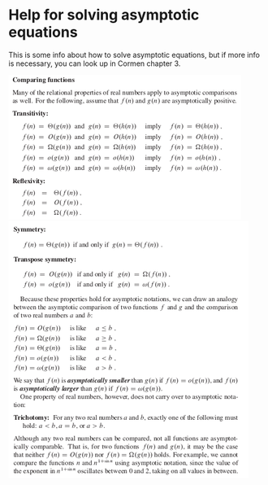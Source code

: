 # Help for solving asymptotic equations

This is some info about how to solve asymptotic equations, but if more info is necessary, you can look up in Cormen chapter 3.

<img src="images/asymptoticfunctions_part1.png" border="0"></img>
<br>
<img src="images/asymptoticfunctions_part2.png" border="0"></img>